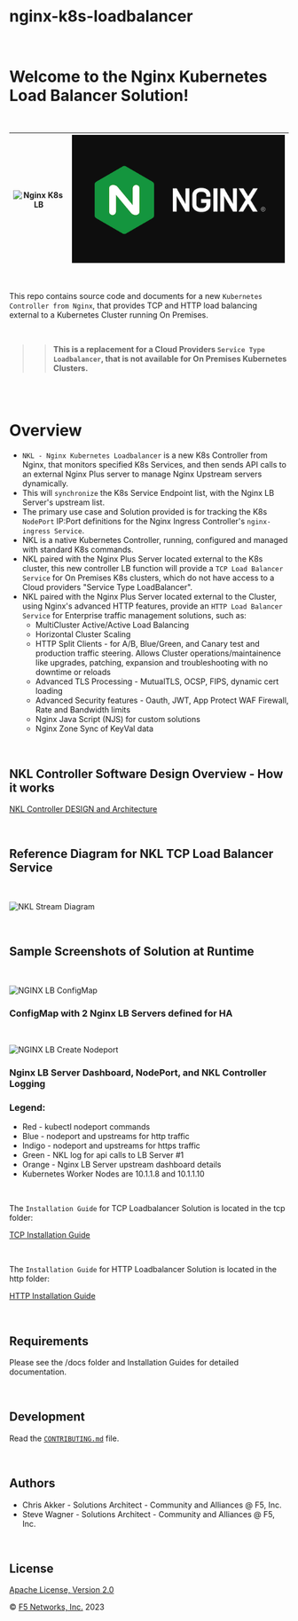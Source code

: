 # nginx-k8s-loadbalancer

<br/>

# Welcome to the Nginx Kubernetes Load Balancer Solution!

<br/>

![Nginx K8s LB](media/nkl-logo.png) | ![Nginx K8s LB](media/nginx-2020.png)
--- | ---

<br/>

This repo contains source code and documents for a new `Kubernetes Controller from Nginx`, that provides TCP and HTTP load balancing external to a Kubernetes Cluster running On Premises.

<br/>

>>**This is a replacement for a Cloud Providers `Service Type Loadbalancer`, that is not available for On Premises Kubernetes Clusters.**

<br/>
<br/>


# Overview

- `NKL - Nginx Kubernetes Loadbalancer` is a new K8s Controller from Nginx, that monitors specified K8s Services, and then sends API calls to an external Nginx Plus server to manage Nginx Upstream servers dynamically.
- This will `synchronize` the K8s Service Endpoint list, with the Nginx LB Server's upstream list.
- The primary use case and Solution provided is for tracking the K8s` NodePort` IP:Port definitions for the Nginx Ingress Controller's `nginx-ingress Service`.
- NKL is a native Kubernetes Controller, running, configured and managed with standard K8s commands.
- NKL paired with the Nginx Plus Server located external to the K8s cluster, this new controller LB function will provide a `TCP Load Balancer Service` for On Premises K8s clusters, which do not have access to a Cloud providers "Service Type LoadBalancer".
- NKL paired with the Nginx Plus Server located external to the Cluster, using Nginx's advanced HTTP features, provide an `HTTP Load Balancer Service` for Enterprise traffic management solutions, such as:
    - MultiCluster Active/Active Load Balancing
    - Horizontal Cluster Scaling
    - HTTP Split Clients - for A/B, Blue/Green, and Canary test and production traffic steering.  Allows Cluster operations/maintainence like upgrades, patching, expansion and troubleshooting with no downtime or reloads
    - Advanced TLS Processing - MutualTLS, OCSP, FIPS, dynamic cert loading
    - Advanced Security features - Oauth, JWT, App Protect WAF Firewall, Rate and Bandwidth limits
    - Nginx Java Script (NJS) for custom solutions
    - Nginx Zone Sync of KeyVal data

<br/>

## NKL Controller Software Design Overview - How it works

[NKL Controller DESIGN and Architecture](DESIGN.md)

<br/>

## Reference Diagram for NKL TCP Load Balancer Service

<br/>

![NKL Stream Diagram](media/nkl-blog-diagram-v1.png)

<br/>

## Sample Screenshots of Solution at Runtime

<br/>

![NGINX LB ConfigMap](media/nkl-configmap.png)
### ConfigMap with 2 Nginx LB Servers defined for HA

<br/>

![NGINX LB Create Nodeport](media/nkl-stream-create-nodeport.png)
### Nginx LB Server Dashboard, NodePort, and NKL Controller Logging

### Legend:
- Red - kubectl nodeport commands
- Blue - nodeport and upstreams for http traffic
- Indigo - nodeport and upstreams for https traffic
- Green - NKL log for api calls to LB Server #1
- Orange - Nginx LB Server upstream dashboard details
- Kubernetes Worker Nodes are 10.1.1.8 and 10.1.1.10

<br/>

The `Installation Guide` for TCP Loadbalancer Solution is located in the tcp folder:

[TCP Installation Guide](tcp/tcp-installation-guide.md)

<br/>

The `Installation Guide` for HTTP Loadbalancer Solution is located in the http folder:

[HTTP Installation Guide](http/http-installation-guide.md)

<br/>

## Requirements

Please see the /docs folder and Installation Guides for detailed documentation.

<br/>

## Development

Read the [`CONTRIBUTING.md`](https://github.com/nginxinc/nginx-k8s-loadbalancer/blob/main/CONTRIBUTING.md) file.

<br/>

## Authors
- Chris Akker - Solutions Architect - Community and Alliances @ F5, Inc.
- Steve Wagner - Solutions Architect - Community and Alliances @ F5, Inc.

<br/>

## License

[Apache License, Version 2.0](https://github.com/nginxinc/nginx-k8s-loadbalancer/blob/main/LICENSE)

&copy; [F5 Networks, Inc.](https://www.f5.com/) 2023

